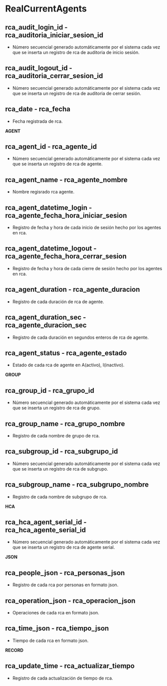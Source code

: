 # RealCurrentAgents

## rca_audit_login_id - rca_auditoria_iniciar_sesion_id
* Número secuencial generado automáticamente por el sistema cada vez que se inserta un registro de rca de auditoria de inicio sesión.

## rca_audit_logout_id - rca_auditoria_cerrar_sesion_id
* Número secuencial generado automáticamente por el sistema cada vez que se inserta un registro de rca de auditoria de cerrar sesión.

## rca_date - rca_fecha
* Fecha registrada de rca.

__AGENT__

## rca_agent_id - rca_agente_id
* Número secuencial generado automáticamente por el sistema cada vez que se inserta un registro de rca de agente.

## rca_agent_name - rca_agente_nombre
* Nombre regisrado rca agente. 

## rca_agent_datetime_login - rca_agente_fecha_hora_iniciar_sesion
* Registro de fecha y hora de cada inicio de sesión hecho por los agentes en rca.

## rca_agent_datetime_logout - rca_agente_fecha_hora_cerrar_sesion
* Registro de fecha y hora de cada cierre de sesión hecho por los agentes en rca.

## rca_agent_duration - rca_agente_duracion
* Registro de cada duración de rca de agente.

## rca_agent_duration_sec - rca_agente_duracion_sec
* Registro de cada duración en segundos enteros de rca de agente.

## rca_agent_status - rca_agente_estado
* Estado de cada rca de agente en A(activo), I(inactivo).

__GROUP__

## rca_group_id - rca_grupo_id
* Número secuencial generado automáticamente por el sistema cada vez que se inserta un registro de rca de grupo.

## rca_group_name - rca_grupo_nombre
* Registro de cada nombre de grupo de rca.

## rca_subgroup_id - rca_subgrupo_id
* Número secuencial generado automáticamente por el sistema cada vez que se inserta un registro de rca de subgrupo.

## rca_subgroup_name - rca_subgrupo_nombre
* Registro de cada nombre de subgrupo de rca.

__HCA__

## rca_hca_agent_serial_id - rca_hca_agente_serial_id
* Número secuencial generado automáticamente por el sistema cada vez que se inserta un registro de rca de agente serial.

__JSON__

## rca_people_json - rca_personas_json
* Registro de cada rca por personas en formato json.

## rca_operation_json - rca_operacion_json
* Operaciones de cada rca en formato json.

## rca_time_json - rca_tiempo_json
* Tiempo de cada rca en formato json.

__RECORD__

## rca_update_time - rca_actualizar_tiempo
* Registro de cada actualización de tiempo de rca.

